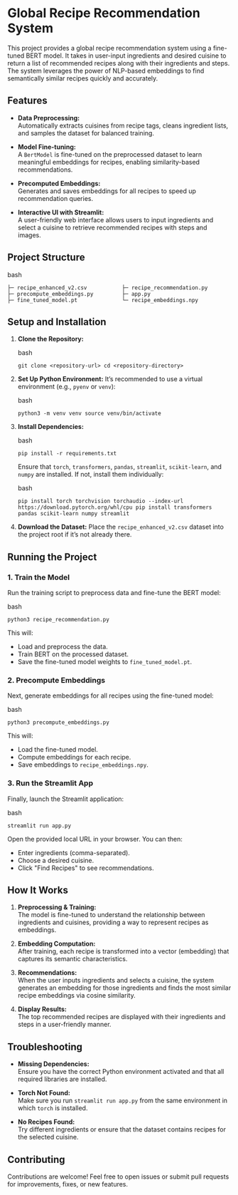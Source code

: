
# Global Recipe Recommendation System

This project provides a global recipe recommendation system using a fine-tuned BERT model. It takes in user-input ingredients and desired cuisine to return a list of recommended recipes along with their ingredients and steps. The system leverages the power of NLP-based embeddings to find semantically similar recipes quickly and accurately.

## Features

-   **Data Preprocessing:**  
    Automatically extracts cuisines from recipe tags, cleans ingredient lists, and samples the dataset for balanced training.
    
-   **Model Fine-tuning:**  
    A  `BertModel`  is fine-tuned on the preprocessed dataset to learn meaningful embeddings for recipes, enabling similarity-based recommendations.
    
-   **Precomputed Embeddings:**  
    Generates and saves embeddings for all recipes to speed up recommendation queries.
    
-   **Interactive UI with Streamlit:**  
    A user-friendly web interface allows users to input ingredients and select a cuisine to retrieve recommended recipes with steps and images.
    

## Project Structure

bash

`├─ recipe_enhanced_v2.csv          
├─ recipe_recommendation.py       
├─ precompute_embeddings.py        
├─ app.py                          
├─ fine_tuned_model.pt             
└─ recipe_embeddings.npy`            

## Setup and Installation

1.  **Clone the Repository:**
    
    bash
    
    `git clone <repository-url>
    cd <repository-directory>` 
    
2.  **Set Up Python Environment:**  It’s recommended to use a virtual environment (e.g.,  `pyenv`  or  `venv`):
    
    bash
    
    `python3 -m venv venv
    source venv/bin/activate` 
    
3.  **Install Dependencies:**
    
    bash
    
    `pip install -r requirements.txt` 
    
    Ensure that  `torch`,  `transformers`,  `pandas`,  `streamlit`,  `scikit-learn`, and  `numpy`  are installed. If not, install them individually:
    
    bash
    
    `pip install torch torchvision torchaudio --index-url https://download.pytorch.org/whl/cpu
    pip install transformers pandas scikit-learn numpy streamlit` 
    
4.  **Download the Dataset:**  Place the  `recipe_enhanced_v2.csv`  dataset into the project root if it’s not already there.
    

## Running the Project

### 1. Train the Model

Run the training script to preprocess data and fine-tune the BERT model:

bash

`python3 recipe_recommendation.py` 

This will:

-   Load and preprocess the data.
-   Train BERT on the processed dataset.
-   Save the fine-tuned model weights to  `fine_tuned_model.pt`.

### 2. Precompute Embeddings

Next, generate embeddings for all recipes using the fine-tuned model:

bash

`python3 precompute_embeddings.py` 

This will:

-   Load the fine-tuned model.
-   Compute embeddings for each recipe.
-   Save embeddings to  `recipe_embeddings.npy`.

### 3. Run the Streamlit App

Finally, launch the Streamlit application:

bash

`streamlit run app.py` 

Open the provided local URL in your browser. You can then:

-   Enter ingredients (comma-separated).
-   Choose a desired cuisine.
-   Click "Find Recipes" to see recommendations.

## How It Works

1.  **Preprocessing & Training:**  
    The model is fine-tuned to understand the relationship between ingredients and cuisines, providing a way to represent recipes as embeddings.
    
2.  **Embedding Computation:**  
    After training, each recipe is transformed into a vector (embedding) that captures its semantic characteristics.
    
3.  **Recommendations:**  
    When the user inputs ingredients and selects a cuisine, the system generates an embedding for those ingredients and finds the most similar recipe embeddings via cosine similarity.
    
4.  **Display Results:**  
    The top recommended recipes are displayed with their ingredients and steps in a user-friendly manner.

## Troubleshooting

-   **Missing Dependencies:**  
    Ensure you have the correct Python environment activated and that all required libraries are installed.
    
-   **Torch Not Found:**  
    Make sure you run  `streamlit run app.py`  from the same environment in which  `torch`  is installed.
    
-   **No Recipes Found:**  
    Try different ingredients or ensure that the dataset contains recipes for the selected cuisine.
    

## Contributing

Contributions are welcome! Feel free to open issues or submit pull requests for improvements, fixes, or new features.

